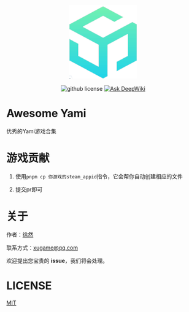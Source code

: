 <p align="center">
<img src="./docs/public/logo.png" />
</p>

<p align="center">
<img src="https://img.shields.io/github/license/xiaoxustudio/awesome-yami" alt="github license">
<a href="https://deepwiki.com/Open-Yami-Community/awesome-yami">
<img src="https://deepwiki.com/badge.svg" alt="Ask DeepWiki" />
</a>
</p>

# Awesome Yami

优秀的Yami游戏合集

# 游戏贡献

1. 使用`pnpm cp 你游戏的steam_appid`指令，它会帮你自动创建相应的文件

2. 提交pr即可

# 关于

作者：[徐然](https://github.com/xiaoxustudio)

联系方式：[xugame@qq.com](emailto://xugame@qq.com)

欢迎提出您宝贵的 **issue**，我们将会处理。

# LICENSE

[MIT](./LICENSE-MIT)
